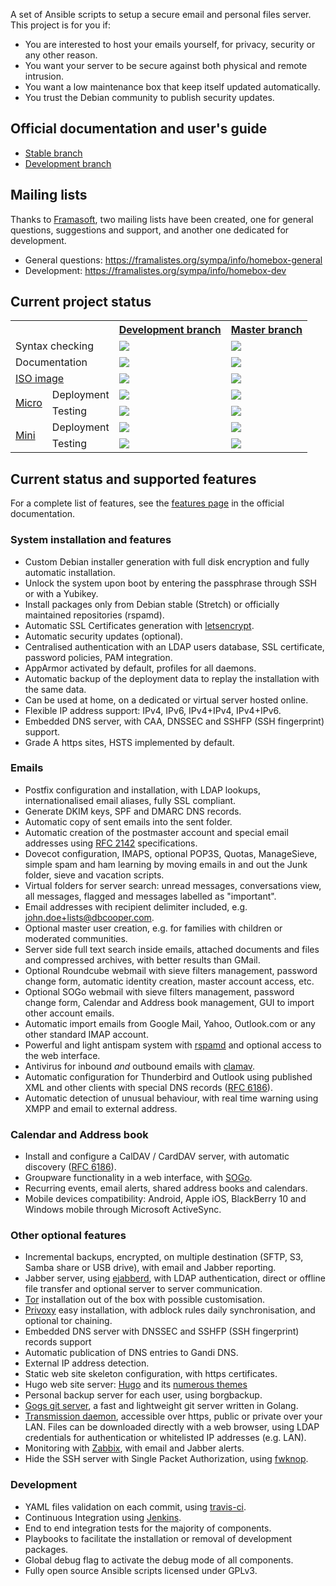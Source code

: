 A set of Ansible scripts to setup a secure email and personal files server. This project is for you if:

- You are interested to host your emails yourself, for privacy, security or any other reason.
- You want your server to be secure against both physical and remote intrusion.
- You want a low maintenance box that keep itself updated automatically.
- You trust the Debian community to publish security updates.

## Official documentation and user's guide

- [Stable branch](http://homebox.readthedocs.io/en/latest/)
- [Development branch](http://homebox.readthedocs.io/en/dev/)

## Mailing lists

Thanks to [Framasoft](https://framasoft.org/), two mailing lists have been created, one for general questions, suggestions and
support, and another one dedicated for development.

- General questions: https://framalistes.org/sympa/info/homebox-general
- Development: https://framalistes.org/sympa/info/homebox-dev

## Current project status

<table>
    <tr>
        <th colspan="2"></th>
        <th><a href="https://github.com/progmaticltd/homebox/tree/master">Development branch</a></th>
        <th><a href="https://github.com/progmaticltd/homebox/tree/master">Master branch</a></th>
    </tr>
    <tr>
        <td colspan="2">Syntax checking</td>
        <td>
            <a href='https://jenkins.homebox.space/job/homebox-dev-basic/'>
                <img src='https://jenkins.homebox.space/buildStatus/icon?job=homebox-dev-basic'>
            </a>
        </td>
        <td>
            <a href='https://jenkins.homebox.space/job/homebox-master-basic/'>
                <img src='https://jenkins.homebox.space/buildStatus/icon?job=homebox-master-basic'>
            </a>
        </td>
    </tr>
    <tr>
        <td colspan="2">Documentation</td>
        <td>
            <a href='https://jenkins.homebox.space/job/homebox-dev-docs/'>
                <img src='https://jenkins.homebox.space/buildStatus/icon?job=homebox-dev-docs'>
            </a>
        </td>
        <td>
            <a href='https://jenkins.homebox.space/job/homebox-master-docs/'>
                <img src='https://jenkins.homebox.space/buildStatus/icon?job=homebox-master-docs'>
            </a>
        </td>
    </tr>
    <tr>
        <td colspan="2">
            <a href="https://jenkins.homebox.space/downloads/">ISO image</a>
        </td>
        <td>
            <a href='https://jenkins.homebox.space/job/homebox-dev-isobuilder/'>
                <img src='https://jenkins.homebox.space/buildStatus/icon?job=homebox-dev-isobuilder'>
            </a>
        </td>
        <td>
            <a href='https://jenkins.homebox.space/job/homebox-master-isobuilder/'>
                <img src='https://jenkins.homebox.space/buildStatus/icon?job=homebox-master-isobuilder'>
            </a>
        </td>
    </tr>
    <tr>
        <td rowspan="2">
            <a href='https://github.com/progmaticltd/homebox-test/blob/master/configs/generic/micro-mixedip-01.yml'>
                Micro
            </a>
        </td>
        <td>Deployment</td>
        <td>
            <a href='https://jenkins.homebox.space/job/homebox-dev-micro-deploy/'>
                <img src='https://jenkins.homebox.space/buildStatus/icon?job=homebox-dev-micro-deploy'>
            </a>
        </td>
        <td>
            <a href='https://jenkins.homebox.space/job/homebox-master-micro-deploy/'>
                <img src='https://jenkins.homebox.space/buildStatus/icon?job=homebox-master-micro-deploy'>
            </a>
        </td>
    </tr>
    <tr>
        <td>Testing</td>
        <td>
            <a href='https://jenkins.homebox.space/job/homebox-dev-micro-test/'>
                <img src='https://jenkins.homebox.space/buildStatus/icon?job=homebox-dev-micro-test'>
            </a>
        </td>
        <td>
            <a href='https://jenkins.homebox.space/job/homebox-master-micro-test/'>
                <img src='https://jenkins.homebox.space/buildStatus/icon?job=homebox-master-micro-test'>
            </a>
        </td>
    </tr>
    <tr>
        <td rowspan="2">
            <a href='https://github.com/progmaticltd/homebox-test/blob/master/configs/generic/mini-mixedip-01.yml'>
                Mini
            </a>
        </td>
        <td>Deployment</td>
        <td>
            <a href='https://jenkins.homebox.space/job/homebox-dev-mini-deploy/'>
                <img src='https://jenkins.homebox.space/buildStatus/icon?job=homebox-dev-mini-deploy'>
            </a>
        </td>
        <td>
            <a href='https://jenkins.homebox.space/job/homebox-master-mini-deploy/'>
                <img src='https://jenkins.homebox.space/buildStatus/icon?job=homebox-master-mini-deploy'>
            </a>
        </td>
    </tr>
    <tr>
        <td>Testing</td>
        <td>
            <a href='https://jenkins.homebox.space/job/homebox-dev-mini-test/'>
                <img src='https://jenkins.homebox.space/buildStatus/icon?job=homebox-dev-mini-test'>
            </a>
        </td>
        <td>
            <a href='https://jenkins.homebox.space/job/homebox-master-mini-test/'>
                <img src='https://jenkins.homebox.space/buildStatus/icon?job=homebox-master-mini-test'>
            </a>
        </td>
    </tr>
</table>

## Current status and supported features

For a complete list of features, see the [features page](http://homebox.readthedocs.io/en/latest/features/) in the
official documentation.

### System installation and features

- Custom Debian installer generation with full disk encryption and fully automatic installation.
- Unlock the system upon boot by entering the passphrase through SSH or with a Yubikey.
- Install packages only from Debian stable (Stretch) or officially maintained repositories (rspamd).
- Automatic SSL Certificates generation with [letsencrypt](https://letsencrypt.org).
- Automatic security updates (optional).
- Centralised authentication with an LDAP users database, SSL certificate, password policies, PAM integration.
- AppArmor activated by default, profiles for all daemons.
- Automatic backup of the deployment data to replay the installation with the same data.
- Can be used at home, on a dedicated or virtual server hosted online.
- Flexible IP address support: IPv4, IPv6, IPv4+IPv4, IPv4+IPv6.
- Embedded DNS server, with CAA, DNSSEC and SSHFP (SSH fingerprint) support.
- Grade A https sites, HSTS implemented by default.

### Emails

- Postfix configuration and installation, with LDAP lookups, internationalised email aliases,
  fully SSL compliant.
- Generate DKIM keys, SPF and DMARC DNS records.
- Automatic copy of sent emails into the sent folder.
- Automatic creation of the postmaster account and special email addresses using
  [RFC 2142](https://tools.ietf.org/html/rfc2142) specifications.
- Dovecot configuration, IMAPS, optional POP3S, Quotas, ManageSieve, simple spam and ham learning
  by moving emails in and out the Junk folder, sieve and vacation scripts.
- Virtual folders for server search: unread messages, conversations view, all messages, flagged
  and messages labelled as "important".
- Email addresses with recipient delimiter included, e.g. john.doe+lists@dbcooper.com.
- Optional master user creation, e.g. for families with children or moderated communities.
- Server side full text search inside emails, attached documents and files and
  compressed archives, with better results than GMail.
- Optional Roundcube webmail with sieve filters management, password change form, automatic identity
  creation, master account access, etc.
- Optional SOGo webmail with sieve filters management, password change form, Calendar and Address book management, GUI
  to import other account emails.
- Automatic import emails from Google Mail, Yahoo, Outlook.com or any other standard IMAP account.
- Powerful and light antispam system with [rspamd](https://rspamd.com/) and optional access to the web interface.
- Antivirus for inbound _and_ outbound emails with [clamav](https://www.clamav.net/).
- Automatic configuration for Thunderbird and Outlook using published XML and other clients with
  special DNS records ([RFC 6186](https://tools.ietf.org/html/rfc6186)).
- Automatic detection of unusual behaviour, with real time warning using XMPP and email to external address.

### Calendar and Address book

- Install and configure a CalDAV / CardDAV server, with automatic discovery ([RFC 6186](https://tools.ietf.org/html/rfc6764)).
- Groupware functionality in a web interface, with [SOGo](https://sogo.nu/).
- Recurring events, email alerts, shared address books and calendars.
- Mobile devices compatibility: Android, Apple iOS, BlackBerry 10 and Windows mobile through Microsoft ActiveSync.

### Other optional features

- Incremental backups, encrypted, on multiple destination (SFTP, S3, Samba share or USB drive), with email and Jabber
  reporting.
- Jabber server, using [ejabberd](https://www.ejabberd.im/), with LDAP authentication, direct or offline file transfer
  and optional server to server communication.
- [Tor](https://www.torproject.org/) installation out of the box with possible customisation.
- [Privoxy](https://www.privoxy.org/) easy installation, with adblock rules daily synchronisation, and optional tor
  chaining.
- Embedded DNS server with DNSSEC and SSHFP (SSH fingerprint) records support
- Automatic publication of DNS entries to Gandi DNS.
- External IP address detection.
- Static web site skeleton configuration, with https certificates.
- Hugo web site server: [Hugo](https://gohugo.io/) and its [numerous themes](https://themes.gohugo.io/)
- Personal backup server for each user, using borgbackup.
- [Gogs git server](https://gogs.io/), a fast and lightweight git server written in Golang.
- [Transmission daemon](https://transmissionbt.com/), accessible over https, public or private over your LAN. Files can
  be downloaded directly with a web browser, using LDAP credentials for authentication or whitelisted IP addresses
  (e.g. LAN).
- Monitoring with [Zabbix](https://www.zabbix.com/), with email and Jabber alerts.
- Hide the SSH server with Single Packet Authorization, using [fwknop](http://www.cipherdyne.org/fwknop/).

### Development

- YAML files validation on each commit, using [travis-ci](https://travis-ci.org/progmaticltd/homebox).
- Continuous Integration using [Jenkins](https://jenkins.homebox.space).
- End to end integration tests for the majority of components.
- Playbooks to facilitate the installation or removal of development packages.
- Global debug flag to activate the debug mode of all components.
- Fully open source Ansible scripts licensed under GPLv3.

